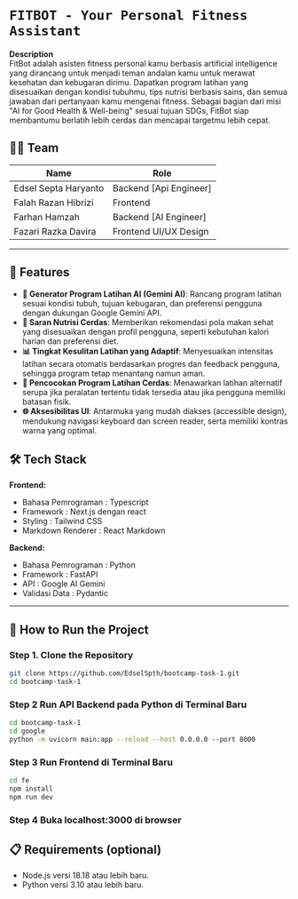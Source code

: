 
# `FITBOT - Your Personal Fitness Assistant`

**Description**  
FitBot adalah asisten fitness personal kamu berbasis artificial intelligence yang dirancang untuk menjadi teman andalan kamu untuk merawat kesehatan dan kebugaran dirimu. Dapatkan program latihan yang disesuaikan dengan kondisi tubuhmu, tips nutrisi berbasis sains, dan semua jawaban dari pertanyaan kamu mengenai fitness. Sebagai bagian dari misi "AI for Good Health & Well-being" sesuai tujuan SDGs, FitBot siap membantumu berlatih lebih cerdas dan mencapai targetmu lebih cepat.


## 🧑‍💻 Team

| **Name**                   | **Role**               |
|--------------------------- |------------------------|
| Edsel Septa Haryanto       | Backend [Api Engineer] |
| Falah Razan Hibrizi        | Frontend               |
| Farhan Hamzah              | Backend [AI Engineer]  |
| Fazari Razka Davira        | Frontend UI/UX Design  |


---

## 🚀 Features
- **🤖 Generator Program Latihan AI (Gemini AI)**: Rancang program latihan sesuai kondisi tubuh, tujuan kebugaran, dan preferensi pengguna dengan dukungan Google Gemini API.
- **🥗 Saran Nutrisi Cerdas**: Memberikan rekomendasi pola makan sehat yang disesuaikan dengan profil pengguna, seperti kebutuhan kalori harian dan preferensi diet.
- **📊 Tingkat Kesulitan Latihan yang Adaptif**: Menyesuaikan intensitas latihan secara otomatis berdasarkan progres dan feedback pengguna, sehingga program tetap menantang namun aman.
- **🎯 Pencocokan Program Latihan Cerdas**: Menawarkan latihan alternatif serupa jika peralatan tertentu tidak tersedia atau jika pengguna memiliki batasan fisik.
- **🌐 Aksesibilitas UI**: Antarmuka yang mudah diakses (accessible design), mendukung navigasi keyboard dan screen reader, serta memiliki kontras warna yang optimal.


## 🛠 Tech Stack

**Frontend:**
- Bahasa Pemrograman : Typescript
- Framework : Next.js dengan react
- Styling : Tailwind CSS
- Markdown Renderer : React Markdown

**Backend:**
- Bahasa Pemrograman : Python
- Framework : FastAPI
- API : Google AI Gemini
- Validasi Data : Pydantic

---

## 🚀 How to Run the Project

### Step 1. Clone the Repository
```bash
git clone https://github.com/EdselSpth/bootcamp-task-1.git
cd bootcamp-task-1
```


### Step 2 Run API Backend pada Python di Terminal Baru
```bash
cd bootcamp-task-1
cd google
python -m uvicorn main:app --reload --host 0.0.0.0 --port 8000
```

### Step 3 Run Frontend di Terminal Baru
```bash
cd fe
npm install
npm run dev
```

### Step 4 Buka localhost:3000 di browser


## 📋 Requirements (optional)
- Node.js versi 18.18 atau lebih baru.
- Python versi 3.10 atau lebih baru.
